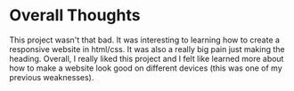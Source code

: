 # Overall Thoughts

This project wasn't that bad. It was interesting to learning how to create a responsive website in html/css. It was also a really big pain just making the heading.
Overall, I really liked this project and I felt like learned more about how to make a website look good on different devices (this was one of my previous weaknesses).